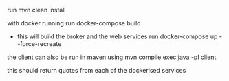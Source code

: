 run mvn clean install

with docker running
run docker-compose build
- this will build the broker and the web services
run docker-compose up --force-recreate

the client can also be run in maven using
mvn compile exec:java -pl client 

this should return quotes from each of the dockerised services
